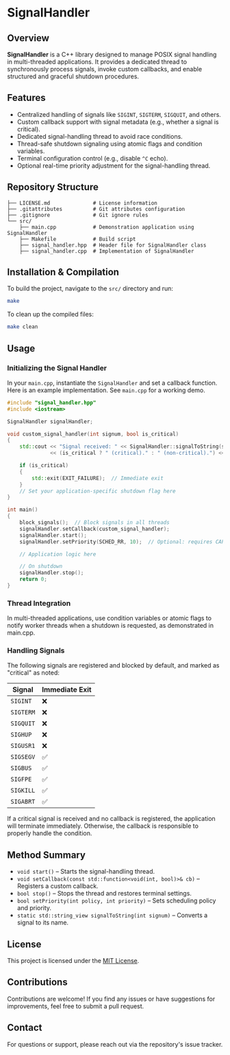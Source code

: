 # SignalHandler

## Overview

**SignalHandler** is a C++ library designed to manage POSIX signal handling in multi-threaded applications. It provides a dedicated thread to synchronously process signals, invoke custom callbacks, and enable structured and graceful shutdown procedures.

## Features

- Centralized handling of signals like `SIGINT`, `SIGTERM`, `SIGQUIT`, and others.
- Custom callback support with signal metadata (e.g., whether a signal is critical).
- Dedicated signal-handling thread to avoid race conditions.
- Thread-safe shutdown signaling using atomic flags and condition variables.
- Terminal configuration control (e.g., disable `^C` echo).
- Optional real-time priority adjustment for the signal-handling thread.

## Repository Structure

```text
├── LICENSE.md              # License information
├── .gitattributes          # Git attributes configuration
├── .gitignore              # Git ignore rules
└── src/
    ├── main.cpp            # Demonstration application using SignalHandler
    ├── Makefile            # Build script
    ├── signal_handler.hpp  # Header file for SignalHandler class
    ├── signal_handler.cpp  # Implementation of SignalHandler
```

## Installation & Compilation

To build the project, navigate to the `src/` directory and run:

```bash
make
```

To clean up the compiled files:

```bash
make clean
```

## Usage

### Initializing the Signal Handler

In your `main.cpp`, instantiate the `SignalHandler` and set a callback function.  Here is an example implementation.  See `main.cpp` for a working demo.

```cpp
#include "signal_handler.hpp"
#include <iostream>

SignalHandler signalHandler;

void custom_signal_handler(int signum, bool is_critical)
{
    std::cout << "Signal received: " << SignalHandler::signalToString(signum)
              << (is_critical ? " (critical)." : " (non-critical).") << std::endl;

    if (is_critical)
    {
        std::exit(EXIT_FAILURE);  // Immediate exit
    }
    // Set your application-specific shutdown flag here
}

int main()
{
    block_signals();  // Block signals in all threads
    signalHandler.setCallback(custom_signal_handler);
    signalHandler.start();
    signalHandler.setPriority(SCHED_RR, 10);  // Optional: requires CAP_SYS_NICE

    // Application logic here

    // On shutdown
    signalHandler.stop();
    return 0;
}
```

### Thread Integration

In multi-threaded applications, use condition variables or atomic flags to notify worker threads when a shutdown is requested, as demonstrated in main.cpp.

### Handling Signals

The following signals are registered and blocked by default, and marked as "critical" as noted:

| Signal | Immediate Exit |
| --- | --- |
| `SIGINT` | ❌ |
| `SIGTERM` | ❌ |
| `SIGQUIT` | ❌ |
| `SIGHUP` | ❌ |
| `SIGUSR1` | ❌ |
| `SIGSEGV` | ✅ |
| `SIGBUS` | ✅ |
| `SIGFPE` | ✅ |
| `SIGKILL` | ✅ |
| `SIGABRT` | ✅ |

If a critical signal is received and no callback is registered, the application will terminate immediately. Otherwise, the callback is responsible to properly handle the condition.

## Method Summary

- `void start()` – Starts the signal-handling thread.
- `void setCallback(const std::function<void(int, bool)>& cb)` – Registers a custom callback.
- `bool stop()` – Stops the thread and restores terminal settings.
- `bool setPriority(int policy, int priority)` – Sets scheduling policy and priority.
- `static std::string_view signalToString(int signum)` – Converts a signal to its name.

## License

This project is licensed under the [MIT License](./LICENSE.md).

## Contributions

Contributions are welcome! If you find any issues or have suggestions for improvements, feel free to submit a pull request.

## Contact

For questions or support, please reach out via the repository's issue tracker.
